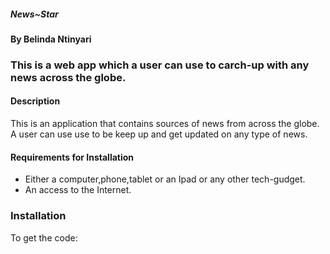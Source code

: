 ##### News~Star

#### By Belinda Ntinyari

### This is a web app which a user can use to carch-up with any news across the globe.

#### Description 
This is an application that contains sources of news from across the globe. A user can use use to be keep up and get updated on any type of news.

#### Requirements for Installation
<ul>
    <li>
    Either a computer,phone,tablet or an Ipad or any other tech-gudget. </li>
    <li>An access to the Internet.</li>
</ul>

### Installation
To get the code:


